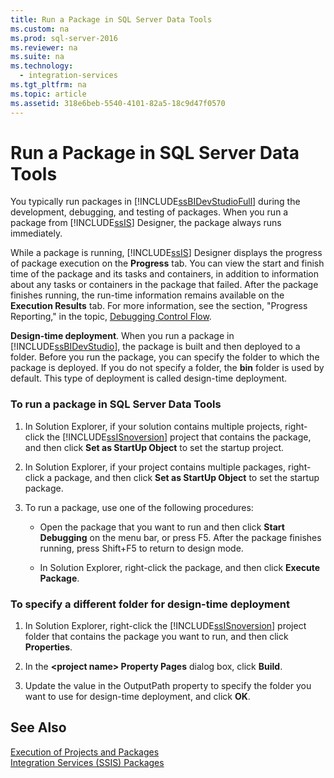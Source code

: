 ```yaml
---
title: Run a Package in SQL Server Data Tools
ms.custom: na
ms.prod: sql-server-2016
ms.reviewer: na
ms.suite: na
ms.technology: 
  - integration-services
ms.tgt_pltfrm: na
ms.topic: article
ms.assetid: 318e6beb-5540-4101-82a5-18c9d47f0570
---
```

# Run a Package in SQL Server Data Tools
  You typically run packages in [!INCLUDE[ssBIDevStudioFull](../../Topics/TopicNameContainA/includes/ssBIDevStudioFull_md.md)] during the development, debugging, and testing of packages. When you run a package from [!INCLUDE[ssIS](../../Topics/TopicNameContainA/includes/ssIS_md.md)] Designer, the package always runs immediately.  
  
 While a package is running, [!INCLUDE[ssIS](../../Topics/TopicNameContainA/includes/ssIS_md.md)] Designer displays the progress of package execution on the **Progress** tab. You can view the start and finish time of the package and its tasks and containers, in addition to information about any tasks or containers in the package that failed. After the package finishes running, the run-time information remains available on the **Execution Results** tab. For more information, see the section, "Progress Reporting," in the topic, [Debugging Control Flow](../../Topics/TopicNameNotContainA/Debugging-Control-Flow.md).  
  
 **Design-time deployment**. When you run a package in [!INCLUDE[ssBIDevStudio](../../Topics/TopicNameContainA/includes/ssBIDevStudio_md.md)], the package is built and then deployed to a folder. Before you run the package, you can specify the folder to which the package is deployed. If you do not specify a folder, the **bin** folder is used by default. This type of deployment is called design-time deployment.  
  
### To run a package in SQL Server Data Tools  
  
1.  In Solution Explorer, if your solution contains multiple projects, right-click the [!INCLUDE[ssISnoversion](../../Topics/TopicNameContainA/includes/ssISnoversion_md.md)] project that contains the package, and then click **Set as StartUp Object** to set the startup project.  
  
2.  In Solution Explorer, if your project contains multiple packages, right-click a package, and then click **Set as StartUp Object** to set the startup package.  
  
3.  To run a package, use one of the following procedures:  
  
    -   Open the package that you want to run and then click **Start Debugging** on the menu bar, or press F5. After the package finishes running, press Shift+F5 to return to design mode.  
  
    -   In Solution Explorer, right-click the package, and then click **Execute Package**.  
  
### To specify a different folder for design-time deployment  
  
1.  In Solution Explorer, right-click the [!INCLUDE[ssISnoversion](../../Topics/TopicNameContainA/includes/ssISnoversion_md.md)] project folder that contains the package you want to run, and then click **Properties**.  
  
2.  In the **<project name\> Property Pages** dialog box, click **Build**.  
  
3.  Update the value in the OutputPath property to specify the folder you want to use for design-time deployment, and click **OK**.  
  
## See Also  
 [Execution of Projects and Packages](../../Topics/TopicNameNotContainA/Execution-of-Projects-and-Packages.md)   
 [Integration Services &#40;SSIS&#41; Packages](../../Topics/TopicNameNotContainA/Integration-Services--SSIS--Packages.md)  
  
  